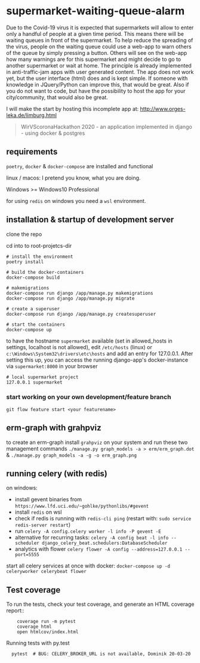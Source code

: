 
# supermarket-waiting-queue-alarm

Due to the Covid-19 virus it is expected that supermarkets will allow to enter only a handful of people at a given time period. This means there will be waiting queues in front of the supermarket. To help reduce the spreading of the virus, people on the waiting queue could use a web-app to warn others of the queue by simply pressing a button. Others will see on the web-app how many warnings are for this supermarket and might decide to go to another supermarket or wait at home. The principle is already implemented in anti-traffic-jam apps with user generated content. The app does not work yet, but the user interface (html) does and is kept simple.
If someone with knowledge in JQuery/Python can improve this, that would be great. Also if you do not want to code, but have the possibility to host the app for your city/community, that would also be great.

I will make the start by hosting this incomplete app at:
http://www.orges-leka.de/limburg.html

> WirVScoronaHackathon 2020 - an application implemented in django - using docker &amp; postgres

## requirements

`poetry`, `docker` & `docker-compose` are installed and functional

linux / macos: I pretend you know, what you are doing.

Windows >= Windows10 Professional

for using `redis` on windows you need a `wsl` environment.

## installation & startup of development server

clone the repo

cd into to root-projetcs-dir

```shell
# install the environment
poetry install

# build the docker-containers
docker-compose build

# makemigrations
docker-compose run django /app/manage.py makemigrations
docker-compose run django /app/manage.py migrate

# create a superuser
docker-compose run django /app/manage.py createsuperuser

# start the containers
docker-compose up
```

to have the hostname `supermarket` available (set in allowed_hosts in settings,
localhost is not allowed), edit `/etc/hosts` (linux) or
`c:\Windows\System32\drivers\etc\hosts` and add an entry for 127.0.0.1. After
setting this up, you can access the running django-app's docker-instance via
`supermarket:8000` in your browser

```/etc/hosts
# local supermarket project
127.0.0.1 supermarket
```

### start working on your own development/feature branch

`git flow feature start <your featurename>`

## erm-graph with grahpviz

to create an erm-graph install `grahpviz` on your system and run these two
management commands `./manage.py graph_models -a > erm/erm_graph.dot` &
`./manage.py graph_models -a -g -o erm_graph.png`

## running celery (with redis)

on windows:

- install gevent binaries from `https://www.lfd.uci.edu/~gohlke/pythonlibs/#gevent`
- install `redis` on wsl
- check if redis is running with `redis-cli ping` (restart with: `sudo service redis-server restart`)
- run `celery -A config.celery worker -l info -P gevent -E`
- alternative for recurring tasks: `celery -A config beat -l info --scheduler django_celery_beat.schedulers:DatabaseScheduler`
- analytics with flower `celery flower -A config --address=127.0.0.1 --port=5555`

start all celery services at once with docker:
`docker-compose up -d celeryworker celerybeat flower`

## Test coverage

To run the tests, check your test coverage, and generate an HTML coverage report::

```shell
    coverage run -m pytest
    coverage html
    open htmlcov/index.html
```

Running tests with py.test

```shell
  pytest  # BUG: CELERY_BROKER_URL is not available, Dominik 20-03-20
```
